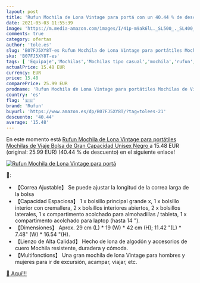 ```yaml
---
layout: post
title: 'Rufun Mochila de Lona Vintage para portá con un 40.44 % de descuento'
date: 2021-05-03 11:55:39
image: 'https://m.media-amazon.com/images/I/41p-m9ak6lL._SL500_._SL400_.jpg'
comments: true
category: ofertas
author: 'tole.es'
slug: 'B07FJ5XY8T-es Rufun Mochila de Lona Vintage para portátiles Mochilas de...'
sku: 'B07FJ5XY8T-es'
tags: [ 'Equipaje','Mochilas','Mochilas tipo casual','mochila','rufun', ]
actualPrice: 15.48 EUR
currency: EUR
price: 15.48
comparePrice: 25.99 EUR
prodname: 'Rufun Mochila de Lona Vintage para portátiles Mochilas de Viaje Bolsa de Gran Capacidad Unisex  Negro '
country: 'es'
flag: '🇪🇸'
brand: 'Rufun'
buyurl: 'https://www.amazon.es/dp/B07FJ5XY8T/?tag=tolees-21'
descuento: '40.44'
average: '15.48'
---
```


En este momento está [Rufun Mochila de Lona Vintage para portátiles Mochilas de Viaje Bolsa de Gran Capacidad Unisex  Negro ](https://www.amazon.es/dp/B07FJ5XY8T/?tag=tolees-21) a 15.48 EUR (original: 25.99 EUR) (40.44 %  de descuento) en el siguiente enlace!

[![Rufun Mochila de Lona Vintage para portá](https://m.media-amazon.com/images/I/41p-m9ak6lL._SL500_._SL400_.jpg)](https://www.amazon.es/dp/B07FJ5XY8T/?tag=tolees-21)

🔎:

- 【Correa Ajustable】 Se puede ajustar la longitud de la correa larga de la bolsa
- 【Capacidad Espaciosa】 1 x bolsillo principal grande x, 1 x bolsillo interior con cremallera, 2 x bolsillos interiores abiertos, 2 x bolsillos laterales, 1 x compartimento acolchado para almohadillas / tableta, 1 x compartimento acolchado para laptop (hasta 14 ").
- 【Dimensiones】 Aprox. 29 cm (L) * 19 (W) * 42 cm (H); 11.42 "(L) * 7.48" (W) * 16.54 "(H).
- 【Lienzo de Alta Calidad】 Hecho de lona de algodón y accesorios de cuero Mochila resistente, duradera y cómoda.
- 【Multifonctions】 Una gran mochila de lona Vintage para hombres y mujeres para ir de excursión, acampar, viajar, etc.

[🛒 Aquí!!!](https://www.amazon.es/dp/B07FJ5XY8T/?tag=tolees-21)
